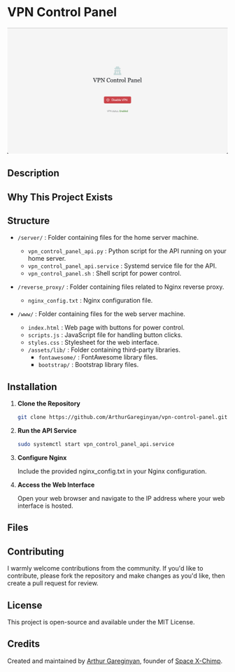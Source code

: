 # VPN Control Panel

![Screenshot](https://github.com/ArthurGareginyan/vpn-control-panel/blob/main/screenshot.png)

## Description

## Why This Project Exists

## Structure

- `/server/`               : Folder containing files for the home server machine.
  - `vpn_control_panel_api.py` : Python script for the API running on your home server.
  - `vpn_control_panel_api.service` : Systemd service file for the API.
  - `vpn_control_panel.sh` : Shell script for power control.

- `/reverse_proxy/`        : Folder containing files related to Nginx reverse proxy.
  - `nginx_config.txt`     : Nginx configuration file.
  
- `/www/`                  : Folder containing files for the web server machine.
  - `index.html`           : Web page with buttons for power control.
  - `scripts.js`           : JavaScript file for handling button clicks.
  - `styles.css`           : Stylesheet for the web interface.
  - `/assets/lib/`         : Folder containing third-party libraries.
    - `fontawesome/`       : FontAwesome library files.
    - `bootstrap/`         : Bootstrap library files.

## Installation

1. **Clone the Repository**
    ```bash
    git clone https://github.com/ArthurGareginyan/vpn-control-panel.git
    ```

2. **Run the API Service**
    ```bash
    sudo systemctl start vpn_control_panel_api.service
    ```

3. **Configure Nginx**

    Include the provided nginx_config.txt in your Nginx configuration.

4. **Access the Web Interface**

    Open your web browser and navigate to the IP address where your web interface is hosted.

## Files

## Contributing

I warmly welcome contributions from the community. If you'd like to contribute, please fork the repository and make changes as you'd like, then create a pull request for review.

## License

This project is open-source and available under the MIT License.

## Credits

Created and maintained by [Arthur Gareginyan](https://www.mycyberuniverse.com), founder of [Space X-Chimp](https://www.spacexchimp.com).
